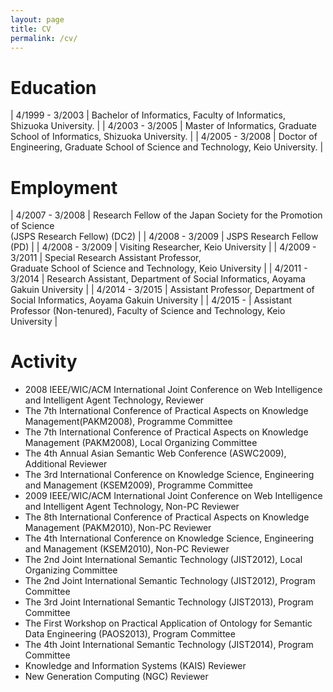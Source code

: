 ```yaml
---
layout: page
title: CV
permalink: /cv/
---
```


# Education

| 4/1999 - 3/2003 | Bachelor of Informatics, Faculty of Informatics, Shizuoka University. |
| 4/2003 - 3/2005 | Master of Informatics, Graduate School of Informatics, Shizuoka University. |
| 4/2005 - 3/2008 | Doctor of Engineering, Graduate School of Science and Technology, Keio University. |

# Employment

| 4/2007 - 3/2008 | Research Fellow of the Japan Society for the Promotion of Science <br/> (JSPS Research Fellow) (DC2) |
| 4/2008 - 3/2009 | JSPS Research Fellow (PD) |
| 4/2008 - 3/2009 | Visiting Researcher, Keio University |
| 4/2009 - 3/2011 | Special Research Assistant Professor, <br/> Graduate School of Science and Technology, Keio University |
| 4/2011 - 3/2014 | Research Assistant, Department of Social Informatics, Aoyama Gakuin University |
| 4/2014 - 3/2015 | Assistant Professor, Department of Social Informatics, Aoyama Gakuin University |
| 4/2015 -        | Assistant Professor (Non-tenured), Faculty of Science and Technology, Keio University |

# Activity
* 2008 IEEE/WIC/ACM International Joint Conference on Web Intelligence and Intelligent Agent Technology, Reviewer 
* The 7th International Conference of Practical Aspects on Knowledge Management(PAKM2008), Programme Committee 
* The 7th International Conference of Practical Aspects on Knowledge Management (PAKM2008), Local Organizing Committee
* The 4th Annual Asian Semantic Web Conference (ASWC2009), Additional Reviewer  
* The 3rd International Conference on Knowledge Science, Engineering and Management (KSEM2009), Programme Committee
* 2009 IEEE/WIC/ACM International Joint Conference on Web Intelligence and Intelligent Agent Technology, Non-PC Reviewer
* The 8th International Conference of Practical Aspects on Knowledge Management (PAKM2010), Non-PC Reviewer
* The 4th International Conference on Knowledge Science, Engineering and Management (KSEM2010), Non-PC Reviewer   
* The 2nd Joint International Semantic Technology (JIST2012), Local Organizing Committee
* The 2nd Joint International Semantic Technology (JIST2012), Program Committee
* The 3rd Joint International Semantic Technology (JIST2013), Program Committee
* The First Workshop on Practical Application of Ontology for Semantic Data Engineering (PAOS2013), Program Committee
* The 4th Joint International Semantic Technology (JIST2014), Program Committee
* Knowledge and Information Systems (KAIS) Reviewer
* New Generation Computing (NGC) Reviewer
